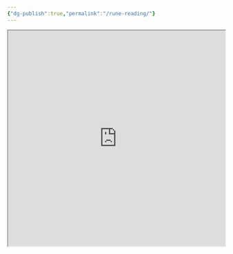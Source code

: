 ```yaml
---
{"dg-publish":true,"permalink":"/rune-reading/"}
---
```



<iframe src="https://ruetooo.github.io/leaflet-map-simple/runeReading" width=100% height="500"></iframe>